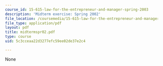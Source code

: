 ```yaml
---
course_id: 15-615-law-for-the-entrepreneur-and-manager-spring-2003
description: 'Midterm exercise: Spring 2002'
file_location: /coursemedia/15-615-law-for-the-entrepreneur-and-manager-spring-2003/5c3cceaa22d3277efc59ee02de37e2c4_midtermspr02.pdf
file_type: application/pdf
layout: pdf
title: midtermspr02.pdf
type: course
uid: 5c3cceaa22d3277efc59ee02de37e2c4

---
```

None